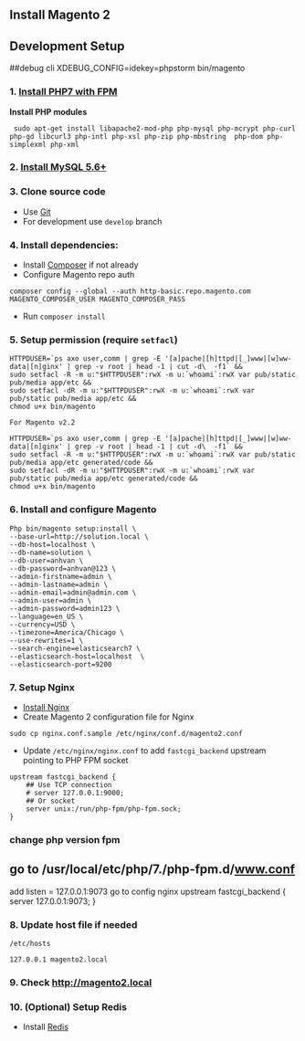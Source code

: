 ## Install Magento 2
## Development Setup
##debug cli
XDEBUG_CONFIG=idekey=phpstorm bin/magento
### 1. [Install PHP7 with FPM](3)
**Install PHP modules**
```
 sudo apt-get install libapache2-mod-php php-mysql php-mcrypt php-curl php-gd libcurl3 php-intl php-xsl php-zip php-mbstring  php-dom php-simplexml php-xml
```

### 2. [Install MySQL 5.6+](4)

### 3. Clone source code

- Use [Git](6)
- For development use `develop` branch

### 4. Install dependencies:

- Install [Composer](1) if not already
- Configure Magento repo auth

```
composer config --global --auth http-basic.repo.magento.com MAGENTO_COMPOSER_USER MAGENTO_COMPOSER_PASS
```

- Run `composer install`

### 5. Setup permission (require `setfacl`)

```
HTTPDUSER=`ps axo user,comm | grep -E '[a]pache|[h]ttpd|[_]www|[w]ww-data|[n]ginx' | grep -v root | head -1 | cut -d\  -f1` &&
sudo setfacl -R -m u:"$HTTPDUSER":rwX -m u:`whoami`:rwX var pub/static pub/media app/etc &&
sudo setfacl -dR -m u:"$HTTPDUSER":rwX -m u:`whoami`:rwX var pub/static pub/media app/etc &&
chmod u+x bin/magento

For Magento v2.2

HTTPDUSER=`ps axo user,comm | grep -E '[a]pache|[h]ttpd|[_]www|[w]ww-data|[n]ginx' | grep -v root | head -1 | cut -d\  -f1` &&
sudo setfacl -R -m u:"$HTTPDUSER":rwX -m u:`whoami`:rwX var pub/static pub/media app/etc generated/code &&
sudo setfacl -dR -m u:"$HTTPDUSER":rwX -m u:`whoami`:rwX var pub/static pub/media app/etc generated/code &&
chmod u+x bin/magento
```

### 6. Install and configure Magento

```
Php bin/magento setup:install \
--base-url=http://solution.local \
--db-host=localhost \
--db-name=solution \
--db-user=anhvan \
--db-password=anhvan@123 \
--admin-firstname=admin \
--admin-lastname=admin \
--admin-email=admin@admin.com \
--admin-user=admin \
--admin-password=admin123 \
--language=en_US \
--currency=USD \
--timezone=America/Chicago \
--use-rewrites=1 \
--search-engine=elasticsearch7 \
--elasticsearch-host=localhost  \
--elasticsearch-port=9200
```

### 7. Setup Nginx

- [Install Nginx](2)
- Create Magento 2 configuration file for Nginx

```
sudo cp nginx.conf.sample /etc/nginx/conf.d/magento2.conf
```

- Update `/etc/nginx/nginx.conf` to add `fastcgi_backend` upstream pointing to PHP FPM socket

```
upstream fastcgi_backend {
    ## Use TCP connection
    # server 127.0.0.1:9000;
    ## Or socket
    server unix:/run/php-fpm/php-fpm.sock;
}
```
### change php version fpm
 ## go to /usr/local/etc/php/7./php-fpm.d/www.conf 
 add listen = 127.0.0.1:9073
 go to config nginx
 upstream fastcgi_backend {
   server 127.0.0.1:9073;
}
### 8. Update host file if needed

`/etc/hosts`

```
127.0.0.1 magento2.local
```

### 9. Check <http://magento2.local>

### 10. (Optional) Setup Redis

- Install [Redis](5)

[1]: <http://getcomposer.org/>
[2]: <http://nginx.org/en/docs/install.html>
[3]: <http://php.net/manual/en/install.php>
[4]: <http://dev.mysql.com/doc/refman/5.7/en/installing.html>
[5]: <http://redis.io/download>
[6]: <https://git-scm.com/>
